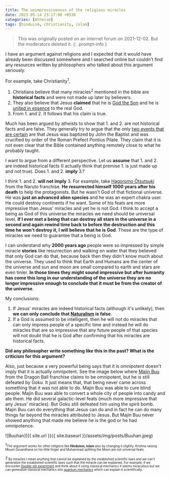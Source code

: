 ```yaml
---
title: The unimpressiveness of the religious miracles
date: 2023-05-14 23:17:00 +0530
categories: [Atheism]
tags: [hinduism, christianity, islam]
---
```

> This was originally posted on an internet forum on 2021-12-02. But the moderators deleted it.
{: .prompt-info }

I have an argument against religions and I expected that it would have already been discussed somewhere and I searched online but couldn't find any resources written by philosophers who talked about this argument seriously.

For example, take Christianity<sup>1</sup>,

1. Christians believe that many miracles<sup>2</sup> mentioned in the bible are **historical facts** and were not made up later by believers.
2. They also believe that Jesus **claimed** that he is [God the Son][1] and he is [united in essence][2] to the real God.
3. From 1. and 2. It follows that his claim is true.

Much has been argued by atheists to show that 1. and 2. are not historical facts and are false. They generally try to argue that the only [two events that are certain][3] are that Jesus was baptized by John the Baptist and was crucified by order of the Roman Prefect Pontius Pilate. They claim that it is not even clear that the Bible contained anything remotely close to what he probably taught.

I want to argue from a different perspective. Let us **assume** that 1. and 2. are indeed historical facts (I actually think that premise 1. is just made up and not true). Does 1. and 2. **imply** 3.?

I think 1. and 2. **will not imply** 3. For example, take [Hagoromo Ōtsutsuki][4] from the Naruto franchise. **He resurrected himself 1000 years after his death** to help the protagonists. But he wasn't God of that fictional universe. He was **just an advanced alien species** and he was an expert chakra user. He could destroy continents if he want. Some of his feats are more impressive than Jesus' miracles and yet he is not God. I think to accept a being as God of this universe the miracles we need should be universal level. **If I ever met a being that can destroy all stars in the universe in a second and again rewind time back to before the destruction and this time he won't destroy it, I will believe that he is God**. These are the type of miracles we need to guarantee that a being is God.

I can understand why **2000 years ago** people were so impressed by simple miracle **stories** like resurrection and walking on water that they believed that only God can do that, because back then they didn't know much about the universe. They used to think that Earth and Humans are the center of the universe and sun and moon are small compared to earth and stars are even tinier. **In those times they might sound impressive but after humanity has come this long in our understanding of the universe they are no longer impressive enough to conclude that it must be from the creator of the universe**.

My conclusions:

1. If Jesus' miracles are indeed historical facts (although it's unlikely), then **we can only conclude that [Naturalism][5] is false**.
2. If a God is assumed to be intelligent, then he will not do miracles that can only impress people of a specific time and instead he will do miracles that are so impressive that any future people of that species will not doubt that he is God after confirming that his miracles are historical facts.

**Did any philosopher write something like this in the past? What is the criticism for this argument?**

Also, just because a very powerful being says that it is omnipotent doesn't imply that it is actually omnipotent. See the image below where [Majin Buu](https://dragonball.fandom.com/wiki/Majin_Buu) from the Dragon Ball franchise claims to be omnipotent, but he is still defeated by Goku. It just means that, that being never came across something that it was not able to do. Majin Buu was able to cure blind people. Majin Buu was able to convert a whole city of people into candy and ate them. He did several galactic-level feats (much more impressive that any Jesus' miracles). But Goku still defeated him using the spirit bomb. Majin Buu can do everything that Jesus can do and in fact he can do many things far beyond the miracles attributed to Jesus. But Majin Buu never showed anything that made me believe he is the god or he had omnipotence.

![Buuhan]({{ site.url }}{{ site.baseurl }}/assets/img/posts/Buuhan.jpeg)

<sup>1<sub>The argument works for other religions like **Hinduism, Islam** also by changing it slightly. Krishna raising Mount Govardhana on his little finger and Muhammad splitting the Moon are not universal feats.</sub></sup>

<sup>2<sub> By miracles I mean anything that cannot be explained by the established scientific laws and we can't generalize the established scientific laws such that the miracle can be explained. For example, if we encounter [Double-slit experiment][6] and think about it using classical mechanics it seems miraculous but we can generalize classical mechanics into [quantum mechanics][7] which can explain it scientifically.</sub></sup> 


  [1]: https://en.wikipedia.org/wiki/God_the_Son
  [2]: https://en.wikipedia.org/wiki/Homoousion
  [3]: https://en.wikipedia.org/wiki/Historicity_of_Jesus
  [4]: https://naruto.fandom.com/wiki/Hagoromo_%C5%8Ctsutsuki
  [5]: https://en.wikipedia.org/wiki/Naturalism_(philosophy)
  [6]: https://en.wikipedia.org/wiki/Double-slit_experiment
  [7]: https://en.wikipedia.org/wiki/Quantum_mechanics